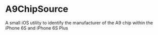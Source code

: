 # A9ChipSource
A small iOS utility to identify the manufacturer of the A9 chip within the iPhone 6S and iPhone 6S Plus
